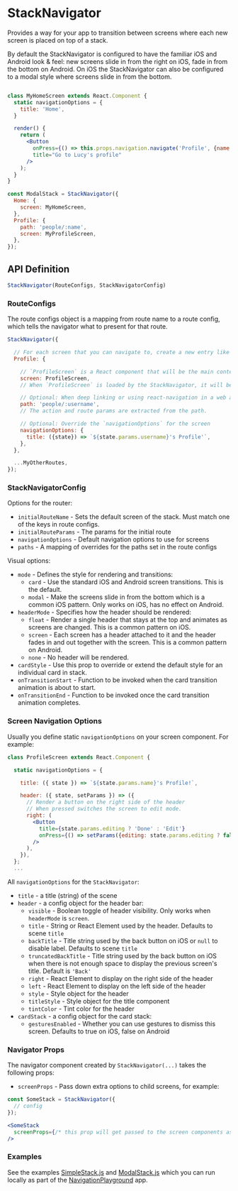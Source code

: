# StackNavigator

Provides a way for your app to transition between screens where each new screen is placed on top of a stack.

By default the StackNavigator is configured to have the familiar iOS and Android look & feel: new screens slide in from the right on iOS, fade in from the bottom on Android. On iOS the StackNavigator can also be configured to a modal style where screens slide in from the bottom.

```jsx

class MyHomeScreen extends React.Component {
  static navigationOptions = {
    title: 'Home',
  }

  render() {
    return (
      <Button
        onPress={() => this.props.navigation.navigate('Profile', {name: 'Lucy'})}
        title="Go to Lucy's profile"
      />
    );
  }
}

const ModalStack = StackNavigator({
  Home: {
    screen: MyHomeScreen,
  },
  Profile: {
    path: 'people/:name',
    screen: MyProfileScreen,
  },
});
```

## API Definition

```js
StackNavigator(RouteConfigs, StackNavigatorConfig)
```

### RouteConfigs

The route configs object is a mapping from route name to a route config, which tells the navigator what to present for that route.

```js
StackNavigator({

  // For each screen that you can navigate to, create a new entry like this:
  Profile: {

    // `ProfileScreen` is a React component that will be the main content of the screen.
    screen: ProfileScreen,
    // When `ProfileScreen` is loaded by the StackNavigator, it will be given a `navigation` prop.

    // Optional: When deep linking or using react-navigation in a web app, this path is used:
    path: 'people/:username',
    // The action and route params are extracted from the path.

    // Optional: Override the `navigationOptions` for the screen
    navigationOptions: {
      title: ({state}) => `${state.params.username}'s Profile'`,
    },
  },

  ...MyOtherRoutes,
});
```

### StackNavigatorConfig

Options for the router:

- `initialRouteName` - Sets the default screen of the stack. Must match one of the keys in route configs.
- `initialRouteParams` - The params for the initial route
- `navigationOptions` - Default navigation options to use for screens
- `paths` - A mapping of overrides for the paths set in the route configs

Visual options:

- `mode` - Defines the style for rendering and transitions:
  - `card` - Use the standard iOS and Android screen transitions. This is the default.
  - `modal` - Make the screens slide in from the bottom which is a common iOS pattern. Only works on iOS, has no effect on Android.
- `headerMode` - Specifies how the header should be rendered:
  - `float` - Render a single header that stays at the top and animates as screens are changed. This is a common pattern on iOS.
  - `screen` - Each screen has a header attached to it and the header fades in and out together with the screen. This is a common pattern on Android.
  - `none` - No header will be rendered.
- `cardStyle` - Use this prop to override or extend the default style for an individual card in stack.
- `onTransitionStart` - Function to be invoked when the card transition animation is about to start.
- `onTransitionEnd` - Function to be invoked once the card transition animation completes.


### Screen Navigation Options

Usually you define static `navigationOptions` on your screen component. For example:

```jsx
class ProfileScreen extends React.Component {

  static navigationOptions = {

    title: ({ state }) => `${state.params.name}'s Profile!`,

    header: ({ state, setParams }) => ({
      // Render a button on the right side of the header
      // When pressed switches the screen to edit mode.
      right: (
        <Button
          title={state.params.editing ? 'Done' : 'Edit'}
          onPress={() => setParams({editing: state.params.editing ? false : true})}
        />
      ),
    }),
  };
  ...
```

All `navigationOptions` for the `StackNavigator`:

- `title` - a title (string) of the scene
- `header` - a config object for the header bar:
  - `visible` - Boolean toggle of header visibility. Only works when `headerMode` is `screen`.
  - `title` - String or React Element used by the header. Defaults to scene `title`
  - `backTitle` - Title string used by the back button on iOS or `null` to disable label. Defaults to scene `title`
  - `truncatedBackTitle` - Title string used by the back button on iOS when there is not enough space to display the previous screen's title. Default is `'Back'`
  - `right` - React Element to display on the right side of the header
  - `left` - React Element to display on the left side of the header
  - `style` - Style object for the header
  - `titleStyle` - Style object for the title component
  - `tintColor` - Tint color for the header
- `cardStack` - a config object for the card stack:
  - `gesturesEnabled` - Whether you can use gestures to dismiss this screen. Defaults to true on iOS, false on Android

### Navigator Props

The navigator component created by `StackNavigator(...)` takes the following props:

- `screenProps` - Pass down extra options to child screens, for example:


 ```jsx
 const SomeStack = StackNavigator({
   // config
 });

 <SomeStack
   screenProps={/* this prop will get passed to the screen components as this.props.screenProps */}
 />
 ```

### Examples

See the examples [SimpleStack.js](https://github.com/react-community/react-navigation/tree/master/examples/NavigationPlayground/js/SimpleStack.js) and [ModalStack.js](https://github.com/react-community/react-navigation/tree/master/examples/NavigationPlayground/js/ModalStack.js) which you can run locally as part of the [NavigationPlayground](https://github.com/react-community/react-navigation/tree/master/examples/NavigationPlayground) app.
